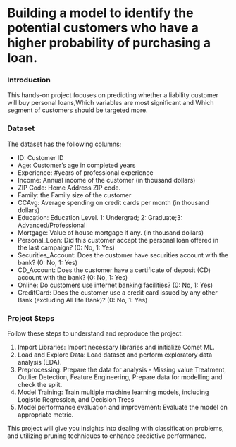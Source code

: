 # Building a model to identify the potential customers who have a higher probability of purchasing a loan.


### Introduction

 This hands-on project focuses on predicting  whether a liability customer will buy personal loans,Which variables are most significant and Which segment of customers should be targeted more.



### Dataset

The dataset has the following columns;
* ID: Customer ID
* Age: Customer’s age in completed years
* Experience: #years of professional experience
* Income: Annual income of the customer (in thousand dollars)
* ZIP Code: Home Address ZIP code.
* Family: the Family size of the customer
* CCAvg: Average spending on credit cards per month (in thousand dollars)
* Education: Education Level. 1: Undergrad; 2: Graduate;3: Advanced/Professional
* Mortgage: Value of house mortgage if any. (in thousand dollars)
* Personal_Loan: Did this customer accept the personal loan offered in the last campaign? (0: No, 1: Yes)
* Securities_Account: Does the customer have securities account with the bank? (0: No, 1: Yes)
* CD_Account: Does the customer have a certificate of deposit (CD) account with the bank? (0: No, 1: Yes)
* Online: Do customers use internet banking facilities? (0: No, 1: Yes)
* CreditCard: Does the customer use a credit card issued by any other Bank (excluding All life Bank)? (0: No, 1: Yes)



### Project Steps

Follow these steps to understand and reproduce the project:

1. Import Libraries: Import necessary libraries and initialize Comet ML.
2. Load and Explore Data: Load dataset and perform exploratory data analysis (EDA).
3. Preprocessing: Prepare the data for analysis - Missing value Treatment, Outlier Detection, Feature Engineering, Prepare data for modelling and check the split.
4. Model Training: Train multiple machine learning models, including Logistic Regression, and Decision Trees
5. Model performance evaluation and improvement: Evaluate the model on appropriate metric.



This project will give you insights into dealing with classification problems, and utilizing pruning techniques to enhance predictive performance.



